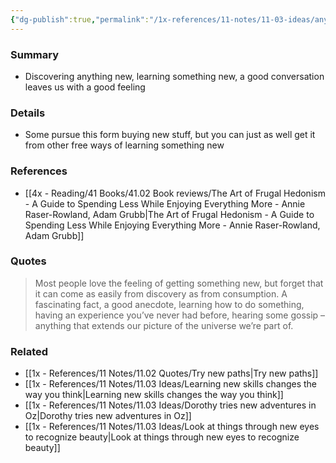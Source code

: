 ```yaml
---
{"dg-publish":true,"permalink":"/1x-references/11-notes/11-03-ideas/anything-that-expands-our-view-of-the-universe-is-pleasurable-to-our-mind/","title":"Anything that expands our view of the universe is pleasurable to our mind","created":"2025-08-27T18:21:21.785+03:00","updated":"2025-09-01T07:41:27.366+03:00"}
---
```



### Summary
- Discovering anything new, learning something new, a good conversation leaves us with a good feeling

### Details
- Some pursue this form buying new stuff, but you can just as well get it from other free ways of learning something new

### References
- [[4x - Reading/41 Books/41.02 Book reviews/The Art of Frugal Hedonism - A Guide to Spending Less While Enjoying Everything More - Annie Raser-Rowland, Adam Grubb\|The Art of Frugal Hedonism - A Guide to Spending Less While Enjoying Everything More - Annie Raser-Rowland, Adam Grubb]]

### Quotes
> Most people love the feeling of getting something new, but forget that it can come as easily from discovery as from consumption. A fascinating fact, a good anecdote, learning how to do something, having an experience you’ve never had before, hearing some gossip – anything that extends our picture of the universe we’re part of.


### Related
- [[1x - References/11 Notes/11.02 Quotes/Try new paths\|Try new paths]]
- [[1x - References/11 Notes/11.03 Ideas/Learning new skills changes the way you think\|Learning new skills changes the way you think]]
- [[1x - References/11 Notes/11.03 Ideas/Dorothy tries new adventures in Oz\|Dorothy tries new adventures in Oz]]
- [[1x - References/11 Notes/11.03 Ideas/Look at things through new eyes to recognize beauty\|Look at things through new eyes to recognize beauty]]
